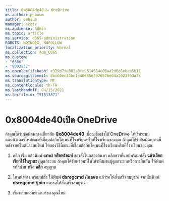```yaml
---
title: 0x8004de40เปิด OneDrive
ms.author: pebaum
author: pebaum
manager: scotv
ms.audience: Admin
ms.topic: article
ms.service: o365-administration
ROBOTS: NOINDEX, NOFOLLOW
localization_priority: Normal
ms.collection: Adm_O365
ms.custom:
- "6886"
- "9003837"
ms.openlocfilehash: e329d7fe881a0fc9514584e06aa2d6e8ebab5b11
ms.sourcegitcommit: 8bc60ec34bc1e40685e3976576e04a2623f63a7c
ms.translationtype: MT
ms.contentlocale: th-TH
ms.lasthandoff: 04/15/2021
ms.locfileid: "51813671"
---
```

# <a name="0x8004de40-error-when-launching-onedrive"></a>0x8004de40เปิด OneDrive

ถ้าคุณได้รับข้อผิดพลาดเกี่ยวกับ **0x8004de40** เมื่อลงชื่อเข้าใช้ OneDrive ให้เริ่มระบบคอมพิวเตอร์ใหม่ขณะที่เชื่อมต่อกับโดเมนที่โรงเรียนหรือที่โรงเรียนของคุณ ถ้าคุณได้รับข้อผิดพลาดนี้หลังจากเริ่มต้นระบบใหม่ ให้ลองวิธีนี้ขณะที่เชื่อมต่อกับโดเมนที่โรงเรียนหรือที่โรงเรียนของคุณ:

1. คลิก เริ่ม แล้วพิมพ์ **cmd** **หรือพร้อมท์**  ของสั่งในกล่องค้นหา คลิกขวาที่แอปพร้อมท์สั่ง  **แล้วเลือก เรียกใช้ในฐานะ** ผู้ดูแลระบบ ถ้าคุณได้รับพร้อมท์ให้ใส่รหัสผ่านผู้ดูแลระบบหรือการยืนยัน ให้พิมพ์รหัสผ่าน หรือ **คลิก** อนุญาต  

2. ในหน้าต่าง พร้อมท์สั่ง ให้พิมพ์ **dsregcmd /leave**  แล้วรอให้สั่งเสร็จสมบูรณ์ จากนั้นพิมพ์ **dsregcmd /join** และรอให้สั่งเสร็จสมบูรณ์
3. เริ่มระบบคอมพิวเตอร์ของคุณใหม่
